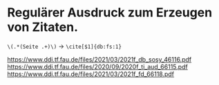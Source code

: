 # Regulärer Ausdruck zum Erzeugen von Zitaten.

`\(.*(Seite .+)\)` -> `\cite[$1]{db:fs:1}`

https://www.ddi.tf.fau.de/files/2021/03/2021f_db_sosy_46116.pdf
https://www.ddi.tf.fau.de/files/2020/09/2020f_ti_aud_66115.pdf
https://www.ddi.tf.fau.de/files/2021/03/2021f_fd_66118.pdf
